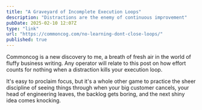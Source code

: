 ```yaml
---
title: "A Graveyard of Incomplete Execution Loops"
description: "Distractions are the enemy of continuous improvement"
pubDate: 2025-02-10 12:07Z
type: "link"
url: "https://commoncog.com/no-learning-dont-close-loops/"
published: true
---
```


Commoncog is a new discovery to me, a breath of fresh air in the world of fluffy business writing. Any operator will relate to this post on how effort counts for nothing when a distraction kills your execution loop.

It's easy to proclaim focus, but it's a whole other game to practice the sheer discipline of seeing things through when your big customer cancels, your head of engineering leaves, the backlog gets boring, and the next shiny idea comes knocking.

